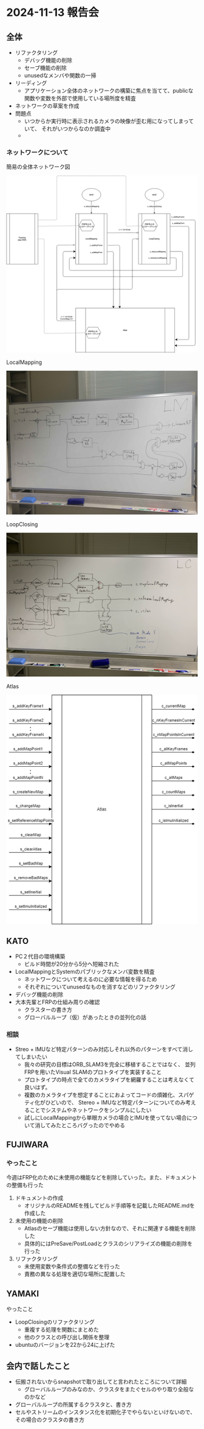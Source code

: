 # 2024-11-13 報告会

## 全体

- リファクタリング
  - デバッグ機能の削除
  - セーブ機能の削除
  - unusedなメンバや関数の一掃
- リーディング
  - アプリケーション全体のネットワークの構築に焦点を当てて、publicな関数や変数を外部で使用している場所度を精査
- ネットワークの草案を作成
- 問題点
  - いつからか実行時に表示されるカメラの映像が歪む用になってしまっていて、
    それがいつからなのか調査中
  -

### ネットワークについて

簡易の全体ネットワーク図

![](../images/orb-slam-network.png)

LocalMapping

![](../images/localmapping.png)

LoopClosing

![](../images/loopclosing.png)

Atlas

![](../images/atlas.png)

## KATO

- PC２代目の環境構築
  - ビルド時間が20分から5分ヘ短縮された
- LocalMappingとSystemのパブリックなメンバ変数を精査
  - ネットワークについて考えるのに必要な情報を得るため
  - それぞれについてunusedなものを消すなどのリファクタリング
- デバッグ機能の削除
- 大本先輩とFRPの仕組み周りの確認
  - クラスターの書き方
  - グローバルループ（仮）があったときの並列化の話

### 相談

- Streo + IMUなど特定パターンのみ対応しそれ以外のパターンをすべて消してしまいたい
  - 我々の研究の目標はORB_SLAM3を完全に移植することではなく、 並列FRPを用いたVisual SLAMのプロトタイプを実装すること
  - プロトタイプの時点で全てのカメラタイプを網羅することは考えなくて良いはず。
  - 複数のカメラタイプを想定することにおよってコードの煩雑化、スパゲティ化がひどいので、
    Stereo + IMUなど特定パターンについてのみ考えることでシステムやネットワークをシンプルにしたい
  - 試しにLocalMappingから単眼カメラの場合とIMUを使ってない場合について消してみたところバグったのでやめる

## FUJIWARA

### やったこと

今週はFRP化のために未使用の機能などを削除していった。また、ドキュメントの整備も行った

1. ドキュメントの作成
   - オリジナルのREADMEを残してビルド手順等を記載したREADME.mdを作成した
2. 未使用の機能の削除
   - Atlasのセーブ機能は使用しない方針なので、それに関連する機能を削除した
   - 具体的にはPreSave/PostLoadとクラスのシリアライズの機能の削除を行った
3. リファクタリング
   - 未使用変数や条件式の整備などを行った
   - 責務の異なる処理を適切な場所に配置した

## YAMAKI

やったこと

- LoopClosingのリファクタリング
  - 重複する処理を関数にまとめた
  - 他のクラスとの呼び出し関係を整理
- ubuntuのバージョンを22から24に上げた

## 会内で話したこと

- 伝搬されないからsnapshotで取り出してと言われたところについて詳細
  - グローバルループのみなのか、クラスタをまたぐセルのやり取り全般なのかなど
- グローバルループの所属するクラスタと、書き方
- セルやストリームのインスタンス化を初期化子でやらないといけないので、その場合のクラスタの書き方
